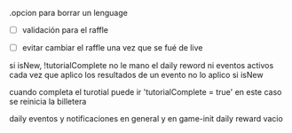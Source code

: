 .opcion para borrar un lenguage
- [ ] validación para el raffle
- [ ] evitar cambiar el raffle una vez que se fué de live



si isNew, !tutorialComplete no le mano el daily reword ni eventos activos 
cada vez que aplico los resultados de un evento no lo aplico si isNew

cuando completa el turotial puede ir 'tutorialComplete = true' en este caso se reinicia la billetera

daily eventos y notificaciones en general y en game-init daily reward vacio


